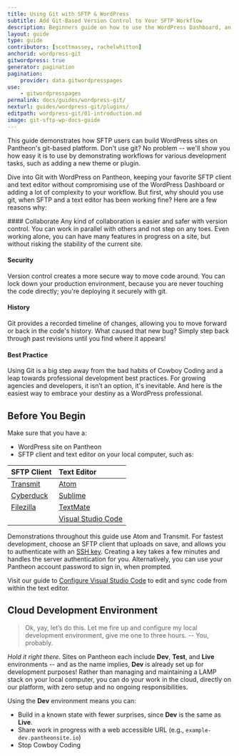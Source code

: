 ```yaml
---
title: Using Git with SFTP & WordPress
subtitle: Add Git-Based Version Control to Your SFTP Workflow
description: Beginners guide on how to use the WordPress Dashboard, an SFTP client, and your text editor of choice to work quickly, safely and easily on Pantheon's Git-based platform.
layout: guide
type: guide
contributors: [scottmassey, rachelwhitton]
anchorid: wordpress-git
gitwordpress: true
generator: pagination
pagination:
    provider: data.gitwordpresspages
use:
    - gitwordpresspages
permalink: docs/guides/wordpress-git/
nexturl: guides/wordpress-git/plugins/
editpath: wordpress-git/01-introduction.md
image: git-sftp-wp-docs-guide
---
```

This guide demonstrates how SFTP users can build WordPress sites on Pantheon's git-based platform. Don't use git? No problem -- we'll show you how easy it is to use by demonstrating workflows for various development tasks, such as adding a new theme or plugin.

Dive into Git with WordPress on Pantheon, keeping your favorite SFTP client and text editor without compromising use of the WordPress Dashboard or adding a lot of complexity to your workflow. But first, why should you use git, when SFTP and a text editor has been working fine? Here are a few reasons why:

<Accordion title="Benefits of Git" id="unique-anchor" icon="lightbulb">
#### Collaborate
Any kind of collaboration is easier and safer with version control. You can work in parallel with others and not step on any toes. Even working alone, you can have many features in progress on a site, but without risking the stability of the current site.

#### Security
Version control creates a more secure way to move code around. You can lock down your production environment, because you are never touching the code directly; you're deploying it securely with git.

#### History
Git provides a recorded timeline of changes, allowing you to move forward or back in the code's history. What caused that new bug? Simply step back through past revisions until you find where it appears!

#### Best Practice
Using Git is a big step away from the bad habits of Cowboy Coding <Popover title="Cowboy Coding" content="Developing directly on the production environment, a poor practice." /> and a leap towards professional development best practices. For growing agencies and developers, it isn’t an option, it's inevitable. And here is the easiest way to embrace your destiny as a WordPress professional.
</Accordion>

## Before You Begin
Make sure that you have a:

* WordPress site on Pantheon
* SFTP client and text editor on your local computer, such as:

 |                 SFTP Client                 |                      Text Editor                     |
 |:--------------------------------------------|:-----------------------------------------------------|
 | [Transmit](https://panic.com/transmit/)     | [Atom](https://atom.io/)                             |
 | [Cyberduck](https://cyberduck.io/)          |        [Sublime](https://www.sublimetext.com/)       |
 | [Filezilla](https://filezilla-project.org/) | [TextMate](https://macromates.com/)                  |
 |                                             | [Visual Studio Code](https://code.visualstudio.com/) |

Demonstrations throughout this guide use Atom and Transmit. For fastest development, choose an SFTP client that uploads on save, and allows you to authenticate with an [SSH key](/ssh-keys). Creating a key takes a few minutes and handles the server authentication for you. Alternatively, you can use your Pantheon account password to sign in, when prompted.

Visit our guide to [Configure Visual Studio Code](/visual-studio-code) to edit and sync code from within the text editor.

## Cloud Development Environment
>Ok, yay, let’s do this. Let me fire up and configure my local development environment, give me one to three hours. -- You, probably.

*Hold it right there*. Sites on Pantheon each include **<span class="glyphicons glyphicons-wrench"></span> Dev**, **<span class="glyphicons glyphicons-equalizer"></span> Test**, and **<span class="glyphicons glyphicons-cardio"></span> Live** environments -- and as the name implies, **<span class="glyphicons glyphicons-wrench"></span> Dev** is already set up for development purposes! Rather than managing and maintaining a LAMP stack on  your local computer, you can do your work in the cloud, directly on our platform, with zero setup and no ongoing responsibilities.

Using the **<span class="glyphicons glyphicons-wrench"></span> Dev** environment means you can:

* Build in a known state with fewer surprises, since **<span class="glyphicons glyphicons-wrench"></span> Dev** is the same as **<span class="glyphicons glyphicons-cardio"></span> Live**.
* Share work in progress with a web accessible URL (e.g., `example-dev.pantheonsite.io`)
* Stop Cowboy Coding <Popover title="Cowboy Coding" content="Developing directly on the production environment, a poor practice." />
